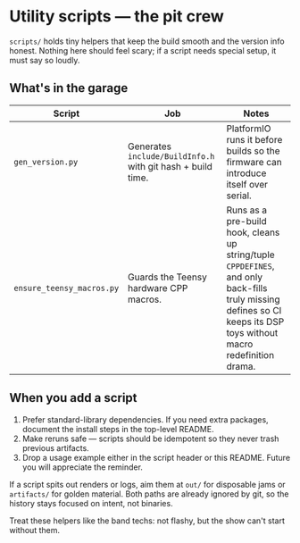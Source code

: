# Utility scripts — the pit crew

`scripts/` holds tiny helpers that keep the build smooth and the version info
honest. Nothing here should feel scary; if a script needs special setup, it must
say so loudly.

## What's in the garage

| Script | Job | Notes |
| --- | --- | --- |
| `gen_version.py` | Generates `include/BuildInfo.h` with git hash + build time. | PlatformIO runs it before builds so the firmware can introduce itself over serial. |
| `ensure_teensy_macros.py` | Guards the Teensy hardware CPP macros. | Runs as a pre-build hook, cleans up string/tuple `CPPDEFINES`, and only back-fills truly missing defines so CI keeps its DSP toys without macro redefinition drama. |

## When you add a script

1. Prefer standard-library dependencies. If you need extra packages, document
   the install steps in the top-level README.
2. Make reruns safe — scripts should be idempotent so they never trash previous
   artifacts.
3. Drop a usage example either in the script header or this README. Future you
   will appreciate the reminder.

If a script spits out renders or logs, aim them at `out/` for disposable jams or
`artifacts/` for golden material. Both paths are already ignored by git, so the
history stays focused on intent, not binaries.

Treat these helpers like the band techs: not flashy, but the show can't start
without them.
